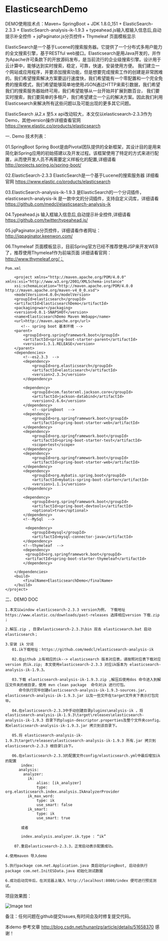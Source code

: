 # ElasticsearchDemo
DEMO使用技术点：Maven+ SpringBoot + JDK 1.8.0_151 + ElasticSearch-2.3.3 + ElasticSearch-analysis-ik-1.9.3 + typeahead.js输入框输入信息后,自动提示补全控件 + jqPaginator.js分页控件+ Thymeleaf 页面模板显示
 
ElasticSearch是一个基于Lucene的搜索服务器。它提供了一个分布式多用户能力的全文搜索引擎，基于RESTful web接口。Elasticsearch是用Java开发的，并作为Apache许可条款下的开放源码发布，是当前流行的企业级搜索引擎。设计用于云计算中，能够达到实时搜索，稳定，可靠，快速，安装使用方便。
我们建立一个网站或应用程序，并要添加搜索功能，但是想要完成搜索工作的创建是非常困难的。我们希望搜索解决方案要运行速度快，我们希望能有一个零配置和一个完全免费的搜索模式，我们希望能够简单地使用JSON通过HTTP来索引数据，我们希望我们的搜索服务器始终可用，我们希望能够从一台开始并扩展到数百台，
我们要实时搜索，我们要简单的多租户，我们希望建立一个云的解决方案。因此我们利用Elasticsearch来解决所有这些问题以及可能出现的更多其它问题。

ElasticSearch 从2.x 至5.x api改动较大，本文仅以elasticsearch-2.3.3作为Demo，其他version操作详细查看官网 https://www.elastic.co/products/elasticsearch


一. Demo 技术列表：

  01.SpringBoot Spring Boot是由Pivotal团队提供的全新框架，其设计目的是用来简化新Spring应用的初始搭建以及开发过程。该框架使用了特定的方式来进行配置，从而使开发人员不再需要定义样板化的配置,详细请看 http://projects.spring.io/spring-boot/

  02.ElasticSearch-2.3.3  ElasticSearch是一个基于Lucene的搜索服务器 详细看官网 https://www.elastic.co/products/elasticsearch
  
  03.ElasticSearch-analysis-ik-1.9.3 是ElasticSearch的一个分词插件，elasticsearch-analysis-ik 是一款中文的分词插件，支持自定义词库，详细请看 https://github.com/medcl/elasticsearch-analysis-ik
  
  04.Typeahead.js 输入框输入信息后,自动提示补全控件,详细请看 https://github.com/twitter/typeahead.js/
  
  05.jqPaginator.js分页控件，详细请看作者网址：http://jqpaginator.keenwon.com/
  
  06.Thymeleaf 页面模板显示，目前Spring官方已经不推荐使用JSP来开发WEB了，推荐使用Thymeleaf作为前端页面 详细请看官网：http://www.thymeleaf.org/；
  
	Pom.xml

		<project xmlns="http://maven.apache.org/POM/4.0.0" xmlns:xsi="http://www.w3.org/2001/XMLSchema-instance"
		xsi:schemaLocation="http://maven.apache.org/POM/4.0.0 http://maven.apache.org/maven-v4_0_0.xsd">
		<modelVersion>4.0.0</modelVersion>
		<groupId>elasticsearch</groupId>
		<artifactId>ElasticsearchDemo</artifactId>
		<packaging>war</packaging>
		<version>0.0.1-SNAPSHOT</version>
		<name>ElasticsearchDemo Maven Webapp</name>
		<url>http://maven.apache.org</url>
		   <!-- spring boot 基本环境 -->
		<parent>
			<groupId>org.springframework.boot</groupId>
			<artifactId>spring-boot-starter-parent</artifactId>
			<version>1.3.1.RELEASE</version>
		</parent>
		<dependencies>
			<!--es2.3.3  -->
			<dependency>
				<groupId>org.elasticsearch</groupId>
				<artifactId>elasticsearch</artifactId>
				<version>2.3.3</version>
			</dependency>

			<dependency>
				<groupId>com.fasterxml.jackson.core</groupId>
				<artifactId>jackson-databind</artifactId>
				<version>2.6.6</version>
			</dependency>
	     		<!--springboot  -->
			<dependency>
				<groupId>org.springframework.boot</groupId>
				<artifactId>spring-boot-starter-web</artifactId>
			</dependency>
			<dependency>
				<groupId>org.springframework.boot</groupId>
				<artifactId>spring-boot-starter-test</artifactId>
				<scope>test</scope>
			</dependency>
			<dependency>
				<groupId>org.springframework.boot</groupId>
				<artifactId>spring-boot-starter-web</artifactId>
			</dependency>
			<dependency>
				<groupId>org.mybatis.spring.boot</groupId>
				<artifactId>mybatis-spring-boot-starter</artifactId>
				<version>1.1.1</version>
			</dependency>

			<dependency>
				<groupId>org.springframework.boot</groupId>
				<artifactId>spring-boot-devtools</artifactId>
				<optional>true</optional>
			</dependency>
			<!--MySql  -->
				
			 <dependency>
				<groupId>mysql</groupId>
				<artifactId>mysql-connector-java</artifactId>
			</dependency>
			<!--thymeleaf  -->
			<dependency>  
			 <groupId>org.springframework.boot</groupId>  
			 <artifactId>spring-boot-starter-thymeleaf</artifactId>  
			</dependency> 
			
		</dependencies>
		<build>
			<finalName>ElasticsearchDemo</finalName>
		</build>
	</project>

  
  
二、DEMO DOC

	1.本文以window elasticsearch-2.3.3 version为例， 下载地址 https://www.elastic.co/downloads/past-releases 选择相应version 下载.zip ;

	2.解压.zip , 目录elasticsearch-2.3.3\bin 双击 elasticsearch.bat 启动elasticsearch；

	3.安装 ik 分词 
	   01.ik下载地址：https://github.com/medcl/elasticsearch-analysis-ik
	   
	   02.在github 上有相应的ik--> elasticsearch 版本对应表，请按照对应表下载对应 version 的ik.zip; 本文使用elasticsearch-2.3.3 对应ik版本为 elasticsearch-analysis-ik-1.9.3。
	   
	   03.下载 elasticsearch-analysis-ik-1.9.3.zip ,解压后使用dos 命令进入到解压文件夹的根目录，使用 mvn clean package  命令对ik 进行打包。
		  命令执行完毕创建elasticsearch-analysis-ik-1.9.3-sources.jar，elasticsearch-analysis-ik-1.9.3.jar 以及一些文件在target文件夹下表示打包完毕。
		  
	   04.在elasticsearch-2.3.3中手动创建目录plugins\analysis-ik ，将 elasticsearch-analysis-ik-1.9.3\target\releases\elasticsearch-analysis-ik-1.9.3 目录下的plugin-descriptor.properties及整个文件夹config， 和elasticsearch-analysis-ik-1.9.3.jar 拷贝到该目录下。
		 
	   05.将 elasticsearch-analysis-ik-1.9.3\target\releases\elasticsearch-analysis-ik-1.9.3 所有.jar 拷贝到 elasticsearch-2.3.3 根目录lib下。
	   
	   06.在elasticsearch-2.3.3的配置文件config/elasticsearch.yml中最后增加ik的配置
		   index:  
		  analysis:                     
			analyzer:        
			  ik:  
				  alias: [ik_analyzer]  
				  type: org.elasticsearch.index.analysis.IkAnalyzerProvider  
			  ik_max_word:  
				  type: ik  
				  use_smart: false  
			  ik_smart:  
				  type: ik  
				  use_smart: true 
		   
		   或者
		   
		   index.analysis.analyzer.ik.type : “ik”  
		   
		07.重启elasticsearch-2.3.3，正常启动表示配置成功。
	
	4.使用maven 导入demo
	
	5.执行package com.net.Application.java 类启动SpringBoot, 启动会执行 package com.net.InitESData.java 初始化测试数据
	
	6.成功启动完毕后，在浏览器上输入 http://localhost:8080/index 便可进行预览测试。

项目效果图：

![Image text](https://github.com/SUNNINIU/ElasticsearchDemo/blob/master/src/main/resources/static/image/ElasticsearchDemo.gif)

备注：任何问题在github提交Issues,有时间会及时修复提交代码。

本demo 参考文章 http://blog.csdn.net/hunanlzg/article/details/51658370 感谢！

	
	   
